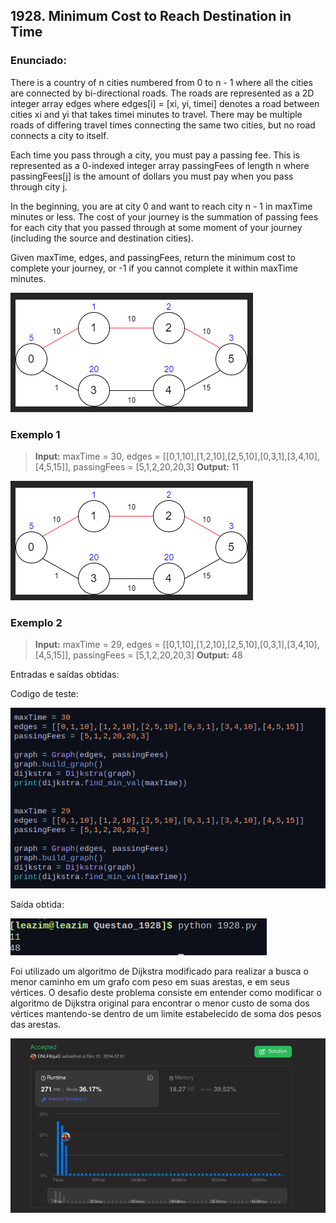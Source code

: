 ## 1928. Minimum Cost to Reach Destination in Time

### Enunciado:
There is a country of n cities numbered from 0 to n - 1 where all the cities are connected by bi-directional roads. The roads are represented as a 2D integer array edges where edges[i] = [xi, yi, timei] denotes a road between cities xi and yi that takes timei minutes to travel. There may be multiple roads of differing travel times connecting the same two cities, but no road connects a city to itself.

Each time you pass through a city, you must pay a passing fee. This is represented as a 0-indexed integer array passingFees of length n where passingFees[j] is the amount of dollars you must pay when you pass through city j.

In the beginning, you are at city 0 and want to reach city n - 1 in maxTime minutes or less. The cost of your journey is the summation of passing fees for each city that you passed through at some moment of your journey (including the source and destination cities).

Given maxTime, edges, and passingFees, return the minimum cost to complete your journey, or -1 if you cannot complete it within maxTime minutes.


![ExemploVisal](https://github.com/projeto-de-algoritmos-2024/Grafos2-Online-Judge/blob/main/Questoes/Questao_1928/assets/teste1.png "ExemploVisual")

### Exemplo 1
>**Input:** maxTime = 30, edges = [[0,1,10],[1,2,10],[2,5,10],[0,3,1],[3,4,10],[4,5,15]], passingFees = [5,1,2,20,20,3]
>**Output:** 11

![ExemploVisal](https://github.com/projeto-de-algoritmos-2024/Grafos2-Online-Judge/blob/main/Questoes/Questao_1928/assets/teste1.png "ExemploVisual")

### Exemplo 2
>**Input:** maxTime = 29, edges = [[0,1,10],[1,2,10],[2,5,10],[0,3,1],[3,4,10],[4,5,15]], passingFees = [5,1,2,20,20,3]
>**Output:** 48

Entradas e saídas obtidas:

Codigo de teste:
<br>

![TestesRodados](https://github.com/projeto-de-algoritmos-2024/Grafos2-Online-Judge/blob/main/Questoes/Questao_1928/assets/CodigoTeste.png "TestesRodados")

Saída obtida:
<br>

![SaidasObtidas](https://github.com/projeto-de-algoritmos-2024/Grafos2-Online-Judge/blob/main/Questoes/Questao_1928/assets/OutputTeste.png "SaidasObtidas")

Foi utilizado um algoritmo de Dijkstra modificado para realizar a busca o menor caminho em um grafo com peso em suas arestas, e em seus vértices. O desafio deste problema consiste em entender como modificar o algoritmo de Dijkstra original para encontrar o menor custo de soma dos vértices mantendo-se dentro de um limite estabelecido de soma dos pesos das arestas.
<br>

![Submissao](https://github.com/projeto-de-algoritmos-2024/Grafos2-Online-Judge/blob/main/Questoes/Questao_1928/assets/Aceito.png "Exercicio Submetido")

